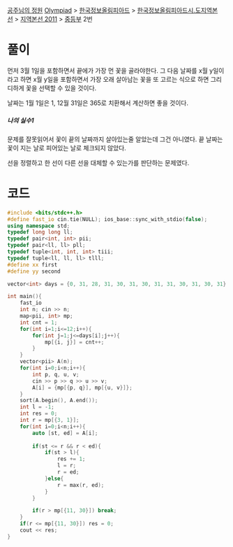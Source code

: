 [공주님의 정원](https://www.acmicpc.net/problem/2457)
[Olympiad](https://www.acmicpc.net/category/2) > [한국정보올림피아드](https://www.acmicpc.net/category/55) > [한국정보올림피아드시․도지역본선](https://www.acmicpc.net/category/57) > [지역본선 2011](https://www.acmicpc.net/category/60) > [중등부](https://www.acmicpc.net/category/detail/338) 2번

# 풀이
먼저 3월 1일을 포함하면서 끝에가 가장 먼 꽃을 골라야한다. 그 다음 날짜를 x월 y일이라고 하면 x월 y일을 포함하면서 가장 오래 살아남는 꽃을 또 고르는 식으로 하면 그리디하게 꽃을 선택할 수 있을 것이다. 

날짜는 1월 1일은 1, 12월 31일은 365로 치환해서 계산하면 좋을 것이다. 

##### 나의 실수1
문제를 잘못읽어서 꽃이 끝의 날짜까지 살아있는줄 알았는데 그건 아니였다. 
끝 날짜는 꽃이 지는 날로 피어있는 날로 체크되지 않았다.

선을 정렬하고 한 선이 다른 선을 대체할 수 있는가를 판단하는 문제였다. 

# 코드
```cpp
#include <bits/stdc++.h>
#define fast_io cin.tie(NULL); ios_base::sync_with_stdio(false);
using namespace std;
typedef long long ll;
typedef pair<int, int> pii;
typedef pair<ll, ll> pll;
typedef tuple<int, int, int> tiii;
typedef tuple<ll, ll, ll> tlll;
#define xx first
#define yy second

vector<int> days = {0, 31, 28, 31, 30, 31, 30, 31, 31, 30, 31, 30, 31};

int main(){
    fast_io
    int n; cin >> n;
    map<pii, int> mp;
    int cnt = 1;
    for(int i=1;i<=12;i++){
        for(int j=1;j<=days[i];j++){
            mp[{i, j}] = cnt++;
        }
    }
    vector<pii> A(n);
    for(int i=0;i<n;i++){
        int p, q, u, v;
        cin >> p >> q >> u >> v;
        A[i] = {mp[{p, q}], mp[{u, v}]};
    }
    sort(A.begin(), A.end());
    int l = -1;
    int res = 0;
    int r = mp[{3, 1}];
    for(int i=0;i<n;i++){
        auto [st, ed] = A[i];
        
        if(st <= r && r < ed){
            if(st > l){
                res += 1;
                l = r;
                r = ed;                
            }else{
                r = max(r, ed);
            }
        }

        if(r > mp[{11, 30}]) break;
    }
    if(r <= mp[{11, 30}]) res = 0;
    cout << res;
}
```